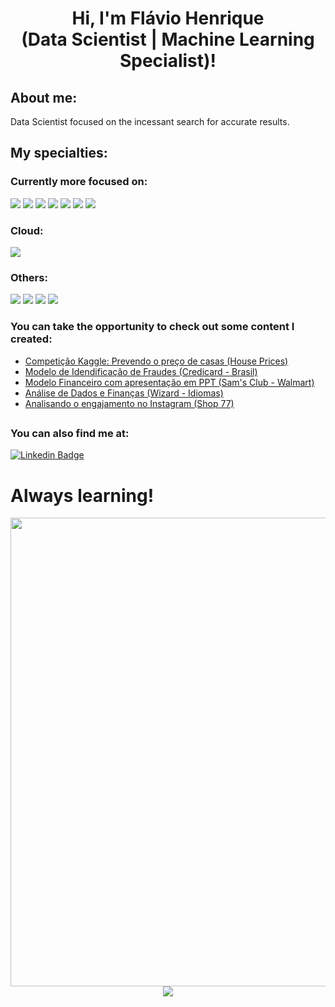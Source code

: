 
<h1 align="center"> Hi, I'm Flávio Henrique <br>(Data Scientist | Machine Learning Specialist)! </h1>

## About me:

Data Scientist focused on the incessant search for accurate results.

## My specialties:

### Currently more focused on: 
<img src="https://img.shields.io/badge/python-3670A0?style=for-the-badge&logo=python&logoColor=ffdd54"/> <img src="https://img.shields.io/badge/pandas-%23150458.svg?style=for-the-badge&logo=pandas&logoColor=white"/> <img src="https://img.shields.io/badge/numpy-%23013243.svg?style=for-the-badge&logo=numpy&logoColor=white"/> <img src="https://img.shields.io/badge/Matplotlib-%233F4F75.svg?style=for-the-badge&logo=plotly&logoColor=white"/> <img src="https://img.shields.io/badge/Selenium-43B02A?style=for-the-badge&logo=Selenium&logoColor=white"/> <img src="https://img.shields.io/badge/scikit_learn-F7931E?style=for-the-badge&logo=scikit-learn&logoColor=white"/> <img src="https://img.shields.io/badge/power_bi-F2C811?style=for-the-badge&logo=powerbi&logoColor=black"/> 

### Cloud: 
<img src="https://img.shields.io/badge/Microsoft_Azure-0089D6?style=for-the-badge&logo=microsoft-azure&logoColor=white"/> 

### Others: 
<img src="https://img.shields.io/badge/Anaconda-%2344A833.svg?style=for-the-badge&logo=anaconda&logoColor=white"/> <img src="https://img.shields.io/badge/PyCharm-000000.svg?&style=for-the-badge&logo=PyCharm&logoColor=white"/> <img src="https://img.shields.io/badge/Spyder%20Ide-FF0000?style=for-the-badge&logo=spyder%20ide&logoColor=white"/> <img src="https://img.shields.io/badge/Jupyter-F37626.svg?&style=for-the-badge&logo=Jupyter&logoColor=white"/> 

### You can take the opportunity to check out some content I created:

- <a href="https://github.com/flaviohenriquehb777/HousePrices">
    Competição Kaggle: Prevendo o preço de casas (House Prices)
  </a>
- <a href="https://github.com/flaviohenriquehb777/Projeto_4_Modelo_de_Identificacao_de_Fraude">
    Modelo de Idendificação de Fraudes (Credicard - Brasil)
  </a>
- <a href="https://github.com/flaviohenriquehb777/Projeto_3_Financas_com_Apresentacao_Final_em_PPT">
    Modelo Financeiro com apresentação em PPT (Sam's Club - Walmart)
  </a>
- <a href="https://github.com/flaviohenriquehb777/Projeto_2_Mini_Projeto_de_Analise_de_Dados_Financas">
    Análise de Dados e Finanças (Wizard - Idiomas)
  </a>
- <a href="https://github.com/flaviohenriquehb777/Projeto_1_Analisando_o_Engajamento_do_Instagram">
    Analisando o engajamento no Instagram (Shop 77)
  </a>

##

### You can also find me at:

[![Linkedin Badge](https://img.shields.io/badge/-LinkedIn-blue?style=flat-square&logo=Linkedin&logoColor=white&link=https://www.linkedin.com/in/flávio-henrique-barbosa-38465938/)](https://www.linkedin.com/in/flávio-henrique-barbosa-38465938/)
  
# Always learning!

<div align="center">
<img src="https://github.com/flaviohenriquehb777/flaviohenriquehb777/assets/109081925/c2838d5d-c9af-4405-a460-74cbadbc1c16.png" width="750px" />
</div>

<div align="center" width="48%" >
<img src="https://github-readme-streak-stats.herokuapp.com/?user=flaviohenriquehb777&stroke=ffffff&background=171717&ring=3382ed&fire=3382ed&currStreakNum=ffffff&currStreakLabel=3382ed&sideNums=ffffff&sideLabels=ffffff&dates=ffffff&hide_border=true"/>
